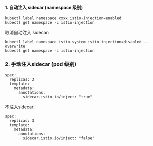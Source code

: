 #### 1. 自动注入 sidecar (namespace 级别)

```
kubectl label namespace xxxx istio-injection=enabled
kubectl get namespace -L istio-injection
```
取消自动注入 sidecar:
```
kubectl label namespace istio-system istio-injection=disabled --overwrite
kubectl get namespace -L istio-injection
```
### 2. 手动注入sidecar (pod 级别)
```
spec:
  replicas: 3
  template:
    metadata:
      annotations:
        sidecar.istio.io/inject: "true"
```
不注入sidecar:
```
spec:
  replicas: 3
  template:
    metadata:
      annotations:
        sidecar.istio.io/inject: "false"
```
